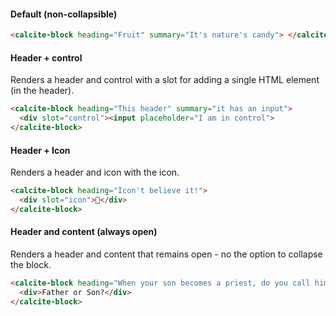 #### Default (non-collapsible)

```html
<calcite-block heading="Fruit" summary="It's nature's candy"> </calcite-block>
```

#### Header + control

Renders a header and control with a slot for adding a single HTML element (in the header).

```html
<calcite-block heading="This header" summary="it has an input">
  <div slot="control"><input placeholder="I am in control">
</calcite-block>
```

#### Header + Icon

Renders a header and icon with the icon.

```html
<calcite-block heading="Icon't believe it!">
  <div slot="icon">🤯</div>
</calcite-block>
```

#### Header and content (always open)

Renders a header and content that remains open - no the option to collapse the block.

```html
<calcite-block heading="When your son becomes a priest, do you call him..." open>
  <div>Father or Son?</div>
</calcite-block>
```
